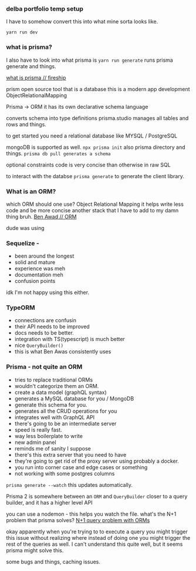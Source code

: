 ### delba portfolio temp setup

I have to somehow convert this into what mine sorta looks like.

```
yarn run dev
```

### what is prisma?

I also have to look into what prisma is
`yarn run generate` runs prisma generate and things.

[what is prisma // fireship](https://www.youtube.com/watch?v=rLRIB6AF2Dg)

prism open source tool that is a database
this is a modern app development
ObjectRelationalMapping

Prisma -> ORM
it has its own declarative schema language

converts schema into type definitions
prisma.studio manages all tables and rows and things.

to get started you need a relational database like MYSQL / PostgreSQL

mongoDB is supported as well.
```npx prisma init```
also prisma directory and things.
```prisma db pull generates a schema```

optional constraints
code is very concise than otherwise in raw SQL

to interact with the databse
`prisma generate` to generate the client library.


### What is an ORM?
which ORM should one use?
Object Relational Mapping it helps write less code and be more concise another stack that I have to add to my damn thing bruh.
[Ben Awad // ORM](https://www.youtube.com/watch?v=3Pxj-4IrOcs)

dude was using 
### Sequelize - 
- been around the longest
- solid and mature
- experience was meh
- documentation meh
- confusion points

idk I'm not happy using this either.

### TypeORM
- connections are confusin
- their API needs to be improved
- docs needs to be better.
- integration with TS(typescript) is much better
- nice `QueryBuilder()`  
- this is what Ben Awas consistently uses


### Prisma - not quite an ORM
- tries to replace traditional ORMs
- wouldn't categorize them an ORM.
- create a data model (graphQL syntax)
- generates a MySQL database for you / MongoDB
- generate this schema for you.
- generates all the CRUD operations for you
- integrates well with GraphQL API
- there's going to be an intermediate server
- speed is really fast.
- way less boilerplate to write
- new admin panel
- reminds me of sanity I suppose
- there's this extra server that you need to have
- they're going to get rid of the proxy server using probably a docker.
- you run into corner case and edge cases or something
- not working with some postgres columns


`prisma generate --watch` this updates automatically.

Prisma 2 is somewhere between an `ORM` and `QueryBuilder` closer to a query builder, and it has a higher level API

you can use a nodemon - this helps you watch the file.
what's the N+1 problem that prisma solves?
[N+1 query problem with ORMs](https://stackoverflow.com/questions/97197/what-is-the-n1-selects-problem-in-orm-object-relational-mapping)

okay apparently when you're trying to to execute a query you might trigger this issue without realizing where instead of doing one you might trigger the rest of the queries as well. I can't understand this quite well, but it seems prisma might solve this.

some bugs and things, caching issues.